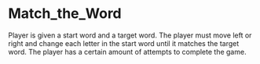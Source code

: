 # Match_the_Word

Player is given a start word and a target word. The player must move left or right and change each letter in the start word until it matches the target word. The player has a certain amount of attempts to complete the game.
